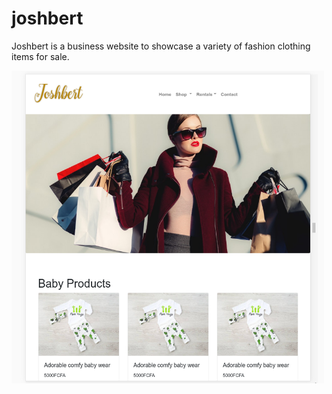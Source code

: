 # joshbert
Joshbert is a business website to showcase a variety of fashion clothing items for sale.

<img src="https://github.com/yland/joshbert/blob/master/sreenshots/joshbert-home.png" width="500" height="500">
